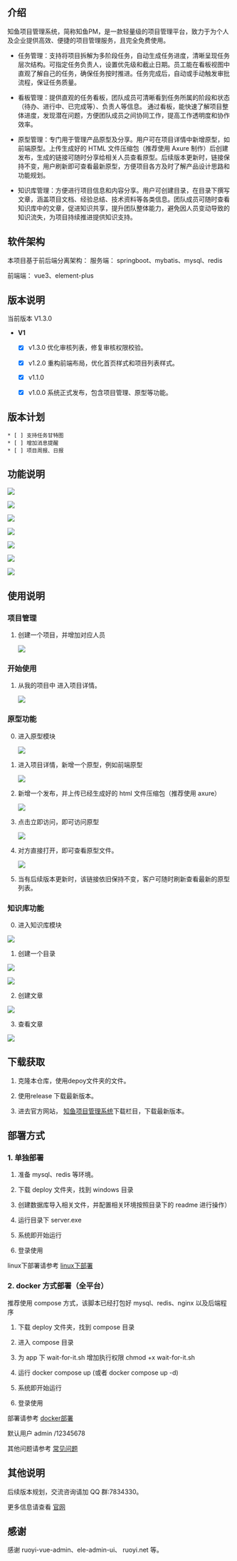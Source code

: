 ## 介绍

知鱼项目管理系统，简称知鱼PM，是一款轻量级的项目管理平台，致力于为个人及企业提供高效、便捷的项目管理服务，且完全免费使用。



- 任务管理：支持将项目拆解为多阶段任务，自动生成任务进度，清晰呈现任务层次结构。可指定任务负责人，设置优先级和截止日期。员工能在看板视图中直观了解自己的任务，确保任务按时推进。任务完成后，自动或手动触发审批流程，保证任务质量。


- 看板管理：提供直观的任务看板，团队成员可清晰看到任务所属的阶段和状态（待办、进行中、已完成等）、负责人等信息。
通过看板，能快速了解项目整体进度，发现潜在问题，方便团队成员之间协同工作，提高工作透明度和协作效率。

- 原型管理：专门用于管理产品原型及分享。用户可在项目详情中新增原型，如前端原型。上传生成好的 HTML 文件压缩包（推荐使用 Axure 制作）后创建发布，生成的链接可随时分享给相关人员查看原型。后续版本更新时，链接保持不变，用户刷新即可查看最新原型，方便项目各方及时了解产品设计思路和功能规划。

- 知识库管理：方便进行项目信息和内容分享。用户可创建目录，在目录下撰写文章，涵盖项目文档、经验总结、技术资料等各类信息。团队成员可随时查看知识库中的文章，促进知识共享，提升团队整体能力，避免因人员变动导致的知识流失，为项目持续推进提供知识支持。



## 软件架构

本项目基于前后端分离架构：
服务端： springboot、mybatis、mysql、redis

前端端： vue3、element-plus



##  版本说明
当前版本  V1.3.0 


* **V1**
    * [x] v1.3.0 优化审核列表，修复审核权限校验。
    * [x] v1.2.0 重构前端布局，优化首页样式和项目列表样式。
    * [x] v1.1.0 
    * [x] v1.0.0 系统正式发布，包含项目管理、原型等功能。


##  版本计划
    * [ ] 支持任务甘特图
    * [ ] 增加消息提醒
    * [ ] 项目周报、日报


## 功能说明
   ![](docs/1.3.0/1.png)

   ![](docs/1.3.0/2.png)

   ![](docs/1.3.0/3.png)

   ![](docs/1.3.0/4.png)

   ![](docs/1.3.0/5.png)

   ![](docs/1.3.0/6.png)

   ![](docs/1.3.0/7.png)



## 使用说明

###  项目管理
1. 创建一个项目，并增加对应人员

   ![](docs/6.png)
   

### 开始使用

1. 从我的项目中 进入项目详情。

   ![](docs/00.png)
   


### 原型功能
0. 进入原型模块

   ![](docs/10.png)


1. 进入项目详情，新增一个原型，例如前端原型

   ![](docs/7.png)


2. 新增一个发布，并上传已经生成好的 html 文件压缩包（推荐使用 axure）

   ![](docs/mockup1.2-2.png)

3. 点击立即访问，即可访问原型

   ![](docs/mockup1.2-1.png)

4. 对方直接打开，即可查看原型文件。

   ![](docs/05.png)

5. 当有后续版本更新时，该链接依旧保持不变，客户可随时刷新查看最新的原型列表。

### 知识库功能


0. 进入知识库模块

![](docs/20.png)

   
1. 创建一个目录

![](docs/21.png)
	
![](docs/22.png)
 
2. 创建文章

![](docs/23.png)
 
3. 查看文章

![](docs/24.png)
 



##  下载获取
1. 克隆本仓库，使用depoy文件夹的文件。

2.  使用release 下载最新版本。


3.  进去官方网站，   [知鱼项目管理系统](https://www.zhiyupm.com/)下载栏目，下载最新版本。


## 部署方式



### 1. 单独部署

1. 准备 mysql、redis 等环境。

2. 下载 deploy 文件夹，找到 windows 目录

3. 创建数据库导入相关文件，并配置相关环境按照目录下的 readme 进行操作）

4. 运行目录下 server.exe

5. 系统即开始运行

6. 登录使用

linux下部署请参考     [linux下部署](https://www.zhiyupm.com/wiki/single)

### 2. docker 方式部署（全平台）

推荐使用 compose 方式，该脚本已经打包好 mysql、redis、nginx 以及后端程序

1. 下载 deploy 文件夹，找到 compose 目录

2. 进入 compose 目录

3. 为 app 下 wait-for-it.sh 增加执行权限
   chmod +x wait-for-it.sh

4. 运行 docker compose up (或者 docker compose up -d)

5. 系统即开始运行

6. 登录使用

部署请参考      [docker部署](https://www.zhiyupm.com/wiki/docker)

默认用户 admin /12345678


其他问题请参考    [常见问题](https://www.zhiyupm.com/wiki)

## 其他说明

后续版本规划，交流咨询请加 QQ 群:7834330。

更多信息请查看 [官网](https://www.zhiyupm.com)
## 感谢

感谢 ruoyi-vue-admin、ele-admin-ui、 ruoyi.net 等。
